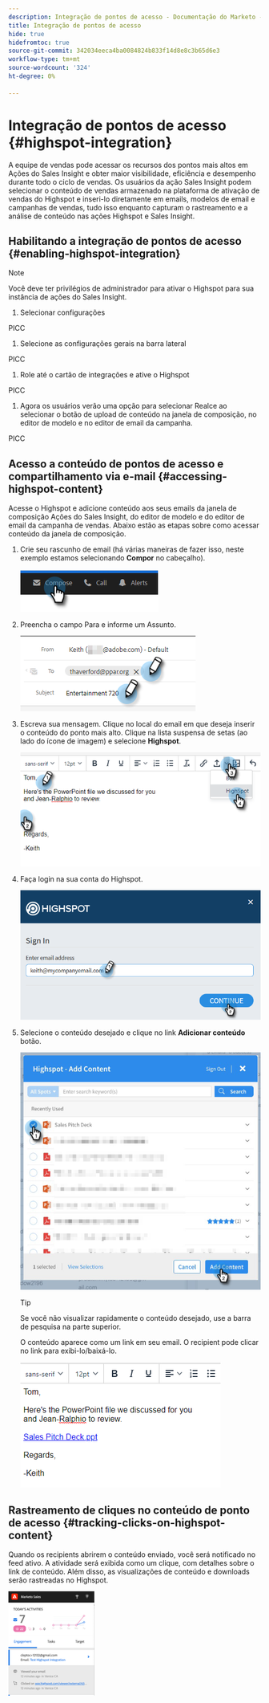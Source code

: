 ```yaml
---
description: Integração de pontos de acesso - Documentação do Marketo - Documentação do produto
title: Integração de pontos de acesso
hide: true
hidefromtoc: true
source-git-commit: 342034eeca4ba0084824b833f14d8e8c3b65d6e3
workflow-type: tm+mt
source-wordcount: '324'
ht-degree: 0%

---
```


# Integração de pontos de acesso {#highspot-integration}

A equipe de vendas pode acessar os recursos dos pontos mais altos em Ações do Sales Insight e obter maior visibilidade, eficiência e desempenho durante todo o ciclo de vendas. Os usuários da ação Sales Insight podem selecionar o conteúdo de vendas armazenado na plataforma de ativação de vendas do Highspot e inseri-lo diretamente em emails, modelos de email e campanhas de vendas, tudo isso enquanto capturam o rastreamento e a análise de conteúdo nas ações Highspot e Sales Insight.

## Habilitando a integração de pontos de acesso {#enabling-highspot-integration}

>[!NOTE]
>
>Você deve ter privilégios de administrador para ativar o Highspot para sua instância de ações do Sales Insight.

1. Selecionar configurações

PICC

1. Selecione as configurações gerais na barra lateral

PICC

1. Role até o cartão de integrações e ative o Highspot

PICC

1. Agora os usuários verão uma opção para selecionar Realce ao selecionar o botão de upload de conteúdo na janela de composição, no editor de modelo e no editor de email da campanha.

PICC

## Acesso a conteúdo de pontos de acesso e compartilhamento via e-mail {#accessing-highspot-content}

Acesse o Highspot e adicione conteúdo aos seus emails da janela de composição Ações do Sales Insight, do editor de modelo e do editor de email da campanha de vendas. Abaixo estão as etapas sobre como acessar conteúdo da janela de composição.

1. Crie seu rascunho de email (há várias maneiras de fazer isso, neste exemplo estamos selecionando **Compor** no cabeçalho).

   ![](assets/highspot-integration-5.png)

1. Preencha o campo Para e informe um Assunto.

   ![](assets/highspot-integration-6.png)

1. Escreva sua mensagem. Clique no local do email em que deseja inserir o conteúdo do ponto mais alto. Clique na lista suspensa de setas (ao lado do ícone de imagem) e selecione **Highspot**.

   ![](assets/highspot-integration-7.png)

1. Faça login na sua conta do Highspot.

   ![](assets/highspot-integration-8.png)

1. Selecione o conteúdo desejado e clique no link **Adicionar conteúdo** botão.

   ![](assets/highspot-integration-9.png)

   >[!TIP]
   >
   >Se você não visualizar rapidamente o conteúdo desejado, use a barra de pesquisa na parte superior.

   O conteúdo aparece como um link em seu email. O recipient pode clicar no link para exibi-lo/baixá-lo.

   ![](assets/highspot-integration-10.png)

## Rastreamento de cliques no conteúdo de ponto de acesso {#tracking-clicks-on-highspot-content}

Quando os recipients abrirem o conteúdo enviado, você será notificado no feed ativo. A atividade será exibida como um clique, com detalhes sobre o link de conteúdo. Além disso, as visualizações de conteúdo e downloads serão rastreadas no Highspot.

![](assets/highspot-integration-11.png)
